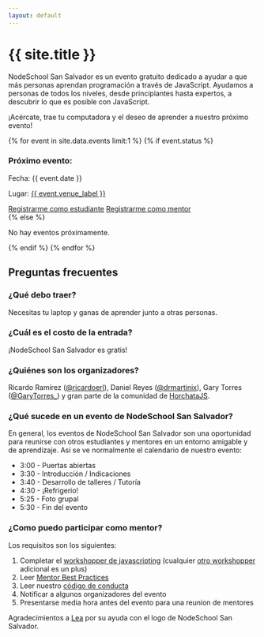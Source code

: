 ```yaml
---
layout: default
---
```


<h1 class="f2 fw7 nunito blue ma0">{{ site.title }}</h1>
<p>NodeSchool San Salvador es un evento gratuito dedicado a ayudar a que más personas aprendan programación a través de JavaScript. Ayudamos a personas de todos los niveles, desde principiantes hasta expertos, a descubrir lo que es posible con JavaScript.</p>
<p>¡Acércate, trae tu computadora y el deseo de aprender a nuestro próximo evento!</p>

<section class="mv5">
  
  {% for event in site.data.events limit:1 %}
  {% if event.status %}
  <h3 class="f4 nunito mb1">Próximo evento:</h3>
    <div class="bg-blue ph4 pv3">
    <p class="f3 mv2 white">Fecha: {{ event.date }}</p>
    <p class="f3 mv2 white">Lugar: <a class="white" href="{{ event.venue_link }}">{{ event.venue_label }}</a></p>
    <div class="db mv3">
      <a class="event-link dib f4 blue bg-white mr2 ph3 pv2" href="{{ event.attendant_link }}">Registrarme como estudiante</a>
      <a class="event-link dib f4 white bg-blue ph3 pv2" href="{{ event.mentor_link }}">Registrarme como mentor</a>
    </div>
  </div>
  {% else %}
    <p>No hay eventos próximamente.</p>
  {% endif %}
  {% endfor %}
  
</section>

<section class="mv5">
  <h2 class="f2 nunito mv0">Preguntas frecuentes</h2>
  <div class="pb3 bb b--light-gray">
    <h3 class="fw6">¿Qué debo traer?</h3>
    <p>Necesitas tu laptop y ganas de aprender junto a otras personas.</p>
  </div>
  <div class="pb3 bb b--light-gray">
    <h3 class="fw6">¿Cuál es el costo de la entrada?</h3>
    <p>¡NodeSchool San Salvador es gratis!</p>
  </div>
  <div class="pb3 bb b--light-gray">
    <h3 class="fw6">¿Quiénes son los organizadores?</h3>
    <p>Ricardo Ramírez (<a href="https://twitter.com/ricardoerl">@ricardoerl</a>), Daniel Reyes (<a href="https://twitter.com/drmartinix">@drmartinix</a>), Gary Torres (<a href="https://twitter.com/GaryTorres_">@GaryTorres_</a>) y gran parte de la comunidad de <a href="https://www.facebook.com/groups/horchatajs/">HorchataJS</a>.</p>
  </div>
  <div class="pb3 bb b--light-gray">
    <h3 class="fw6">¿Qué sucede en un evento de NodeSchool San Salvador?</h3>
    <p>En general, los eventos de NodeSchool San Salvador son una oportunidad para reunirse con otros estudiantes y mentores en un entorno amigable y de aprendizaje. Así se ve normalmente el calendario de nuestro evento:</p>
    <ul>
      <li>3:00 - Puertas abiertas</li>
      <li>3:30 - Introducción / Indicaciones</li>
      <li>3:40 - Desarrollo de talleres / Tutoría</li>
      <li>4:30 - ¡Refrigerio!</li>
      <li>5:25 - Foto grupal</li>
      <li>5:30 - Fin del evento</li>
    </ul>
  </div>
  <div class="pb3 bb b--light-gray">
    <h3 class="fw6">¿Como puedo participar como mentor?</h3>
    <p>Los requisitos son los siguientes:</p>
    <ol>
      <li>Completar el <a href="https://www.github.com/sethvincent/javascripting">workshopper de javascripting</a> (cualquier <a href="https://nodeschool.io/#workshopper-list">otro workshopper</a> adicional es un plus)</li>
      <li>Leer <a href="https://github.com/nodeschool/organizers/wiki/Event-Mentor-Best-Practices">Mentor Best Practices</a></li>
      <li>Leer nuestro <a href="https://github.com/devs-sv/codigo-de-conducta">código de conducta</a></li>
      <li>Notificar a algunos organizadores del evento</li>
      <li>Presentarse media hora antes del evento para una reunion de mentores</li>
    </ol>
  </div>
</section>

<section class="mv5">
  <p>Agradecimientos a <a href="https://www.behance.net/leae10">Lea</a> por su ayuda con el logo de NodeSchool San Salvador.</p>
</section>